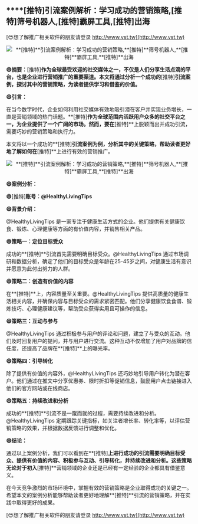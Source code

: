 ## ****[推特]**引流案例解析：学习成功的营销策略,**[推特]**筛号机器人,**[推特]**霸屏工具,**[推特]**出海**

[😍想了解推广相关软件的朋友请登录 http://www.vst.tw](http://www.vst.tw)

 <center><img src="https://vst.tw/MP4/tuiguang/png/6.png" alt="**[推特]**引流案例解析：学习成功的营销策略,**[推特]**筛号机器人,**[推特]**霸屏工具,**[推特]**出海"></center>

**😄摘要：**[推特]**作为全球最受欢迎的社交媒体之一，不仅是人们分享生活点滴的平台，也是企业进行营销推广的重要渠道。本文将通过分析一个成功的**[推特]**引流案例，探讨其中的营销策略，为读者提供学习和借鉴的价值。**

**😄引言：**

在当今数字时代，企业如何利用社交媒体有效地吸引潜在客户并实现业务增长，一直是营销领域的热门话题。**[推特]**作为全球范围内活跃用户众多的社交平台之一，为企业提供了一个广阔的市场。然而，要在**[推特]**上脱颖而出并成功引流，需要巧妙的营销策略和执行力。

本文将以一个成功的**[推特]**引流案例为例，分析其中的关键策略，帮助读者更好地了解如何在**[推特]**上进行有效的营销推广。

 <center><img src="https://vst.tw/MP4/tuiguang/png/6.png" alt="**[推特]**引流案例解析：学习成功的营销策略,**[推特]**筛号机器人,**[推特]**霸屏工具,**[推特]**出海"></center>

**😄案例分析：**

**😄**[推特]**账号：@HealthyLivingTips**

**😄背景介绍：**

@HealthyLivingTips 是一家专注于健康生活方式的企业。他们提供有关健康饮食、锻炼、心理健康等方面的有价值内容，并销售相关产品。

**😄策略一：定位目标受众**

成功的**[推特]**引流首先需要明确目标受众。@HealthyLivingTips 通过市场调研和数据分析，确定了他们的目标受众是年龄在25-45岁之间，对健康生活有意识并愿意为此付出努力的人群。

**😄策略二：创造有价值的内容**

在**[推特]**上，内容质量至关重要。@HealthyLivingTips 提供高质量的健康生活相关内容，并确保内容与目标受众的需求紧密匹配。他们分享健康饮食食谱、锻炼技巧、心理健康建议等，帮助受众获得实用且可操作的信息。

**😄策略三：互动与参与**

@HealthyLivingTips 通过积极参与用户的评论和问题，建立了与受众的互动。他们及时回复用户的提问，并与用户进行交流。这种互动不仅增加了用户对品牌的信任度，还提高了品牌在**[推特]**上的曝光率。

**😄策略四：引导转化**

除了提供有价值的内容外，@HealthyLivingTips 还巧妙地引导用户转化为潜在客户。他们通过在推文中分享优惠券、限时折扣等促销信息，鼓励用户点击链接进入他们的官方网站或在线商店。

**😄策略五：持续改进和分析**

成功的**[推特]**引流不是一蹴而就的过程，需要持续改进和分析。@HealthyLivingTips 定期跟踪关键指标，如关注者增长率、转化率等，以评估营销策略的效果，并根据数据反馈进行调整和优化。

**😄结论：**

通过以上案例分析，我们可以看到在**[推特]**上进行成功的引流需要明确目标受众、提供有价值的内容、积极参与互动、引导转化，并持续改进和分析。这些策略无论对于初入**[推特]**营销领域的企业还是已经有一定经验的企业都具有借鉴意义。

在今天竞争激烈的市场环境中，掌握有效的营销策略是企业取得成功的关键之一。希望本文的案例分析能够帮助读者更好地理解**[推特]**引流的营销策略，并在实践中取得更好的成果。

[😍想了解推广相关软件的朋友请登录 http://www.vst.tw](http://www.vst.tw)



